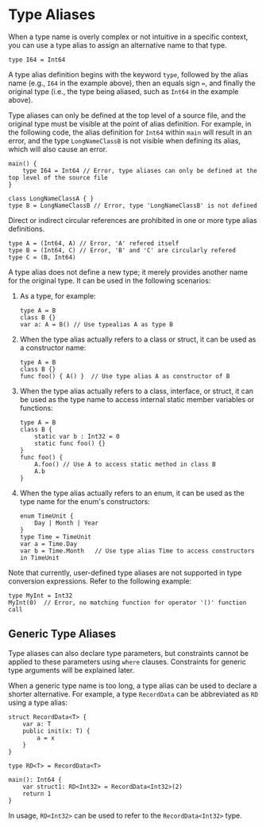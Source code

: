 # Type Aliases

When a type name is overly complex or not intuitive in a specific context, you can use a type alias to assign an alternative name to that type.

```cangjie
type I64 = Int64
```

A type alias definition begins with the keyword `type`, followed by the alias name (e.g., `I64` in the example above), then an equals sign `=`, and finally the original type (i.e., the type being aliased, such as `Int64` in the example above).

Type aliases can only be defined at the top level of a source file, and the original type must be visible at the point of alias definition. For example, in the following code, the alias definition for `Int64` within `main` will result in an error, and the type `LongNameClassB` is not visible when defining its alias, which will also cause an error.

<!-- compile.error  -->

```cangjie
main() {
    type I64 = Int64 // Error, type aliases can only be defined at the top level of the source file
}

class LongNameClassA { }
type B = LongNameClassB // Error, type 'LongNameClassB' is not defined
```

Direct or indirect circular references are prohibited in one or more type alias definitions.

<!-- compile.error  -->

```cangjie
type A = (Int64, A) // Error, 'A' refered itself
type B = (Int64, C) // Error, 'B' and 'C' are circularly refered
type C = (B, Int64)
```

A type alias does not define a new type; it merely provides another name for the original type. It can be used in the following scenarios:

1. As a type, for example:

    <!-- compile -->

    ```cangjie
    type A = B
    class B {}
    var a: A = B() // Use typealias A as type B
    ```

2. When the type alias actually refers to a class or struct, it can be used as a constructor name:

    <!-- compile -->

    ```cangjie
    type A = B
    class B {}
    func foo() { A() }  // Use type alias A as constructor of B
    ```

3. When the type alias actually refers to a class, interface, or struct, it can be used as the type name to access internal static member variables or functions:

    <!-- compile -->

    ```cangjie
    type A = B
    class B {
        static var b : Int32 = 0
        static func foo() {}
    }
    func foo() {
        A.foo() // Use A to access static method in class B
        A.b
    }
    ```

4. When the type alias actually refers to an enum, it can be used as the type name for the enum's constructors:

    <!-- compile -->

    ```cangjie
    enum TimeUnit {
        Day | Month | Year
    }
    type Time = TimeUnit
    var a = Time.Day  
    var b = Time.Month   // Use type alias Time to access constructors in TimeUnit
    ```

Note that currently, user-defined type aliases are not supported in type conversion expressions. Refer to the following example:

<!-- compile.error  -->

```cangjie
type MyInt = Int32
MyInt(0)  // Error, no matching function for operator '()' function call
```

## Generic Type Aliases

Type aliases can also declare type parameters, but constraints cannot be applied to these parameters using `where` clauses. Constraints for generic type arguments will be explained later.

When a generic type name is too long, a type alias can be used to declare a shorter alternative. For example, a type `RecordData` can be abbreviated as `RD` using a type alias:

<!-- compile -->

```cangjie
struct RecordData<T> {
    var a: T
    public init(x: T) {
        a = x
    }
}

type RD<T> = RecordData<T>

main(): Int64 {
    var struct1: RD<Int32> = RecordData<Int32>(2)
    return 1
}
```

In usage, `RD<Int32>` can be used to refer to the `RecordData<Int32>` type.